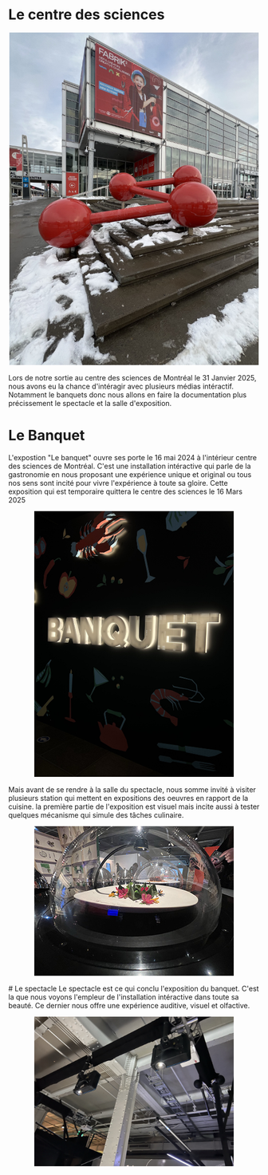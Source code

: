 # Le centre des sciences 



<p align="center">
  <img src="/centre_des_sciences/medias/centre_des_sciences_exterieur.jpg" width="500">
</p>

Lors de notre sortie au centre des sciences de Montréal le 31 Janvier 2025, nous avons eu la chance d'intéragir avec plusieurs médias intéractif. Notamment le banquets donc nous allons en faire la documentation plus précissement le spectacle et la salle d'exposition.

# Le Banquet 
L'expostion "Le banquet" ouvre ses porte le 16 mai 2024 à l'intérieur centre des sciences de Montréal. C'est une installation intéractive qui parle de la gastronomie en nous proposant une expérience unique et original ou tous nos sens sont incité pour vivre l'expérience à toute sa gloire. Cette exposition qui est temporaire quittera le centre des sciences le 16 Mars 2025
<p align="center">
  <img src="/centre_des_sciences/medias/logo_banquet_sombre_01.jpg" width="400">
</p>

Mais avant de se rendre à la salle du spectacle, nous somme invité à visiter plusieurs station qui mettent en expositions des oeuvres en rapport de la cuisine. la première partie de l'exposition est visuel mais incite aussi à tester quelques mécanisme qui simule des tâches culinaire. 
<p align="center">
  <img src="/centre_des_sciences/medias/image_bol_expo.jpg" width="400">
</p>
# Le spectacle
Le spectacle est ce qui conclu l'exposition du banquet. C'est la que nous voyons l'empleur de l'installation intéractive dans toute sa beauté. Ce dernier nous offre une expérience auditive, visuel et olfactive. 

<p align="center">
  <img src="centre_des_sciences/medias/projecteur_vue_ensemble_02.jpg" width="400">
</p>


